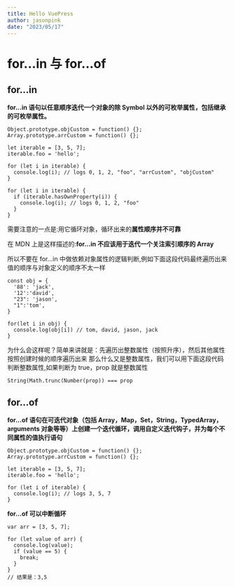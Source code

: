 ```yaml
---
title: Hello VuePress
author: jasonpink
date: "2023/05/17"
---
```


# for...in 与 for...of

## for...in

**for...in 语句以任意顺序迭代一个对象的除 Symbol 以外的可枚举属性，包括继承的可枚举属性。**

```
Object.prototype.objCustom = function() {};
Array.prototype.arrCustom = function() {};

let iterable = [3, 5, 7];
iterable.foo = 'hello';

for (let i in iterable) {
  console.log(i); // logs 0, 1, 2, "foo", "arrCustom", "objCustom"
}

for (let i in iterable) {
  if (iterable.hasOwnProperty(i)) {
    console.log(i); // logs 0, 1, 2, "foo"
  }
}
```

需要注意的一点是:用它循环对象，循环出来的**属性顺序并不可靠**

在 MDN 上是这样描述的:**for...in 不应该用于迭代一个关注索引顺序的 Array**

所以不要在 for...in 中做依赖对象属性的逻辑判断,例如下面这段代码最终遍历出来值的顺序与对象定义的顺序不太一样

```
const obj = {
  '88': 'jack',
  '12':'david',
  "23": 'jason',
  "1":'tom',
}

for(let i in obj) {
  console.log(obj[i]) // tom, david, jason, jack
}
```

为什么会这样呢？简单来讲就是：先遍历出整数属性（按照升序），然后其他属性按照创建时候的顺序遍历出来
那么什么又是整数属性，我们可以用下面这段代码判断整数属性,如果判断为 true，prop 就是整数属性

```
String(Math.trunc(Number(prop)) === prop
```

## for...of

**for...of 语句在可迭代对象（包括 Array，Map，Set，String，TypedArray，arguments 对象等等）上创建一个迭代循环，调用自定义迭代钩子，并为每个不同属性的值执行语句**

```
Object.prototype.objCustom = function() {};
Array.prototype.arrCustom = function() {};

let iterable = [3, 5, 7];
iterable.foo = 'hello';

for (let i of iterable) {
  console.log(i); // logs 3, 5, 7
}
```

**for...of 可以中断循环**

```
var arr = [3, 5, 7];

for (let value of arr) {
  console.log(value);
  if (value == 5) {
    break;
  }
}
// 结果是：3,5
```
